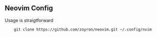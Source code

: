 ## Neovim Config

Usage is straigtforward

        git clone https://github.com/zoyron/neovim.git ~/.config/nvim

